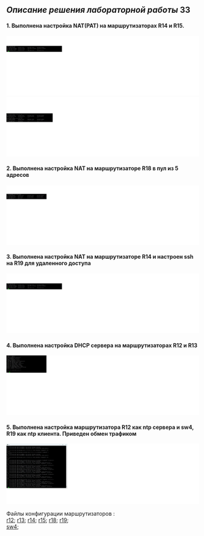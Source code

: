 ## _Описание решения лабораторной работы_ 33
#### 1. Выполнена настройка NAT(PAT) на маршрутизаторах R14 и R15.
![](NATonR14.jpg)
![](NATonR15.jpg)
#### 2. Выполнена настройка NAT на маршрутизаторe R18 в пул из 5 адресов
![](NATonR18.jpg)
#### 3. Выполнена настройка NAT на маршрутизаторe R14 и настроен ssh на R19 для удаленного доступа
![](NATonR14.jpg)
#### 4. Выполнена настройка DHCP сервера на маршрутизаторах R12 и R13 
![](GetSettingVPCS.jpg)
#### 5. Выполнена настройка маршрутизатора R12 как ntp сервера и sw4, R19 как ntp клиента. Приведен обмен трафиком
![](debug_ntp_on_R12.jpg)

Файлы конфигурации маршрутизаторов :  
  [r12](https://github.com/kononenko-yury/otus-network-practics/blob/main/lab33/r12);
  [r13](https://github.com/kononenko-yury/otus-network-practics/blob/main/lab33/r13);
  [r14](https://github.com/kononenko-yury/otus-network-practics/blob/main/lab33/r14);
  [r15](https://github.com/kononenko-yury/otus-network-practics/blob/main/lab33/r15);
  [r18](https://github.com/kononenko-yury/otus-network-practics/blob/main/lab33/r18);
  [r19](https://github.com/kononenko-yury/otus-network-practics/blob/main/lab33/r9);  
  [sw4](https://github.com/kononenko-yury/otus-network-practics/blob/main/lab33/sw4);
  

